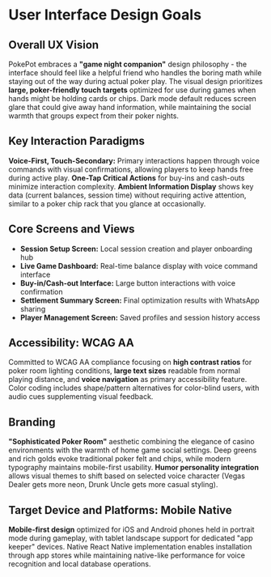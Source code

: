 # User Interface Design Goals

## Overall UX Vision
PokePot embraces a **"game night companion"** design philosophy - the interface should feel like a helpful friend who handles the boring math while staying out of the way during actual poker play. The visual design prioritizes **large, poker-friendly touch targets** optimized for use during games when hands might be holding cards or chips. Dark mode default reduces screen glare that could give away hand information, while maintaining the social warmth that groups expect from their poker nights.

## Key Interaction Paradigms
**Voice-First, Touch-Secondary:** Primary interactions happen through voice commands with visual confirmations, allowing players to keep hands free during active play. **One-Tap Critical Actions** for buy-ins and cash-outs minimize interaction complexity. **Ambient Information Display** shows key data (current balances, session time) without requiring active attention, similar to a poker chip rack that you glance at occasionally.

## Core Screens and Views
- **Session Setup Screen:** Local session creation and player onboarding hub
- **Live Game Dashboard:** Real-time balance display with voice command interface  
- **Buy-in/Cash-out Interface:** Large button interactions with voice confirmation
- **Settlement Summary Screen:** Final optimization results with WhatsApp sharing
- **Player Management Screen:** Saved profiles and session history access

## Accessibility: WCAG AA
Committed to WCAG AA compliance focusing on **high contrast ratios** for poker room lighting conditions, **large text sizes** readable from normal playing distance, and **voice navigation** as primary accessibility feature. Color coding includes shape/pattern alternatives for color-blind users, with audio cues supplementing visual feedback.

## Branding
**"Sophisticated Poker Room"** aesthetic combining the elegance of casino environments with the warmth of home game social settings. Deep greens and rich golds evoke traditional poker felt and chips, while modern typography maintains mobile-first usability. **Humor personality integration** allows visual themes to shift based on selected voice character (Vegas Dealer gets more neon, Drunk Uncle gets more casual styling).

## Target Device and Platforms: Mobile Native
**Mobile-first design** optimized for iOS and Android phones held in portrait mode during gameplay, with tablet landscape support for dedicated "app keeper" devices. Native React Native implementation enables installation through app stores while maintaining native-like performance for voice recognition and local database operations.
